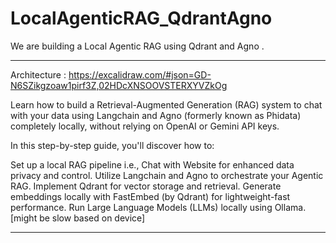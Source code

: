 # LocalAgenticRAG_QdrantAgno
We are building a Local Agentic RAG using Qdrant and Agno . 

------------------------------------------------------------------------------------

Architecture : https://excalidraw.com/#json=GD-N6SZikgzoaw1pirf3Z,02HDcXNSOOVSTERXYVZkOg

Learn how to build a Retrieval-Augmented Generation (RAG) system to chat with your data using Langchain and Agno (formerly known as Phidata) completely locally, without relying on OpenAI or Gemini API keys.

In this step-by-step guide, you'll discover how to:

Set up a local RAG pipeline i.e., Chat with Website for enhanced data privacy and control.
Utilize Langchain and Agno to orchestrate your Agentic RAG.
Implement Qdrant for vector storage and retrieval.
Generate embeddings locally with FastEmbed (by Qdrant) for lightweight-fast performance.
Run Large Language Models (LLMs) locally using Ollama. [might be slow based on device]

-----------------------------------------------------------------------------------


